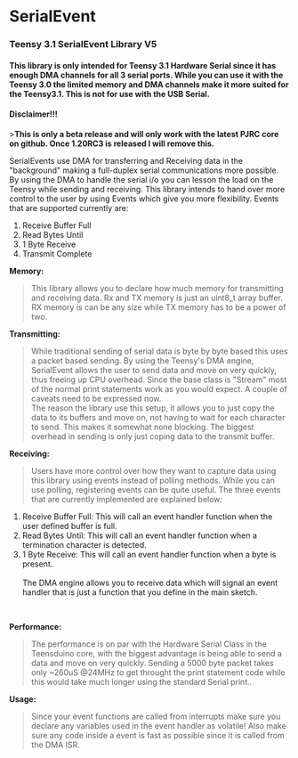 SerialEvent
=========

<h3>Teensy 3.1 SerialEvent Library V5</h3>

<h4>This library is only intended for Teensy 3.1 Hardware Serial since it has enough DMA channels for all 3 serial ports. While you can use it with the Teensy 3.0 the limited memory and DMA channels make it more suited for the Teensy3.1. This is not for use with the USB Serial.</h4>

<h4>Disclaimer!!!</h4>
><b>This is only a beta release and will only work with the latest PJRC core on github. Once 1.20RC3 is released I will remove this.</b><br>

SerialEvents use DMA for transferring and Receiving data in the "background" making a full-duplex serial communications more possible. By using the DMA to handle the serial i/o you can lesson the load on the Teensy while sending and receiving. This library intends to hand over more control to the user by using Events which give you more flexibility.
Events that are supported currently are:<br>
1.  Receive Buffer Full<br>
2.  Read Bytes Until<br>
3.  1 Byte Receive<br>
4.  Transmit Complete<br>

<b>Memory:</b><br>
> This library allows you to declare how much memory for transmitting and receiving data. Rx and TX memory is just an uint8_t array buffer. RX memory is can be any size while TX memory has to be a power of two.<br>

<b>Transmitting:</b><br>
> While traditional sending of serial data is byte by byte based this uses a packet based sending. By using the Teensy's DMA engine, SerialEvent allows the user to send data and move on very quickly, thus freeing up CPU overhead. Since the base class is "Stream" most of the normal print statements work as you would expect. A couple of caveats need to be expressed now.<br>
The reason the library use this setup, it allows you to just copy the data to its buffers and move on, not having to wait for each character to send. This makes it somewhat none blocking. The biggest overhead in sending is only just coping data to the transmit buffer.<br>

<b>Receiving:</b><br>
> Users have more control over how they want to capture data using this library using events instead of polling methods. While you can use polling, registering events can be quite useful. The three events that are currently implemented are explained below:<br>
1.  Receive Buffer Full: This will call an event handler function when the user defined buffer is full.<br>
2.  Read Bytes Until: This will call an event handler function when a termination character is detected.<br>
3.  1 Byte Receive: This will call an event handler function when a byte is present.<br><br>
The DMA engine allows you to receive data which will signal an event handler that is just a function that you define in the main sketch.
<br>

<b>Performance:</b><br>
>The performance is on par with the Hardware Serial Class in the Teensduino core, with the biggest advantage is being able to send a data and move on very quickly. Sending a 5000 byte packet takes only ~260uS @24MHz to get throught the print statement code while this would take much longer using the standard Serial print..<br>
</ul>

<b>Usage:</b><br>
>Since your event functions are called from interrupts make sure you declare any variables used in the event handler as volatile! Also make sure any code inside a event is fast as possible since it is called from the DMA ISR.
